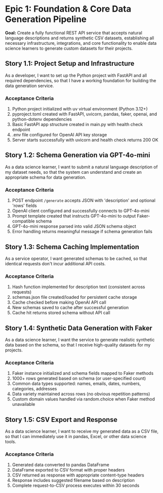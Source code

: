 # Epic 1: Foundation & Core Data Generation Pipeline

**Goal:** Create a fully functional REST API service that accepts natural language descriptions and returns synthetic CSV datasets, establishing all necessary infrastructure, integrations, and core functionality to enable data science learners to generate custom datasets for their projects.

## Story 1.1: Project Setup and Infrastructure

As a developer,
I want to set up the Python project with FastAPI and all required dependencies,
so that I have a working foundation for building the data generation service.

### Acceptance Criteria
1. Python project initialized with uv virtual environment (Python 3.12+)
2. pyproject.toml created with FastAPI, uvicorn, pandas, faker, openai, and python-dotenv dependencies
3. Basic FastAPI app structure created in main.py with health check endpoint
4. .env file configured for OpenAI API key storage
5. Server starts successfully with uvicorn and health check returns 200 OK

## Story 1.2: Schema Generation via GPT-4o-mini

As a data science learner,
I want to submit a natural language description of my dataset needs,
so that the system can understand and create an appropriate schema for data generation.

### Acceptance Criteria
1. POST endpoint `/generate` accepts JSON with 'description' and optional 'rows' fields
2. OpenAI client configured and successfully connects to GPT-4o-mini
3. Prompt template created that instructs GPT-4o-mini to output Faker-compatible schema
4. GPT-4o-mini response parsed into valid JSON schema object
5. Error handling returns meaningful message if schema generation fails

## Story 1.3: Schema Caching Implementation

As a service operator,
I want generated schemas to be cached,
so that identical requests don't incur additional API costs.

### Acceptance Criteria
1. Hash function implemented for description text (consistent across requests)
2. schemas.json file created/loaded for persistent cache storage
3. Cache checked before making OpenAI API call
4. New schemas saved to cache after successful generation
5. Cache hit returns stored schema without API call

## Story 1.4: Synthetic Data Generation with Faker

As a data science learner,
I want the service to generate realistic synthetic data based on the schema,
so that I receive high-quality datasets for my projects.

### Acceptance Criteria
1. Faker instance initialized and schema fields mapped to Faker methods
2. 1000+ rows generated based on schema (or user-specified count)
3. Common data types supported: names, emails, dates, numbers, categories, addresses
4. Data variety maintained across rows (no obvious repetition patterns)
5. Custom domain values handled via random.choice when Faker method unavailable

## Story 1.5: CSV Export and Response

As a data science learner,
I want to receive my generated data as a CSV file,
so that I can immediately use it in pandas, Excel, or other data science tools.

### Acceptance Criteria
1. Generated data converted to pandas DataFrame
2. DataFrame exported to CSV format with proper headers
3. CSV returned as response with appropriate content-type headers
4. Response includes suggested filename based on description
5. Complete request-to-CSV process executes within 30 seconds
